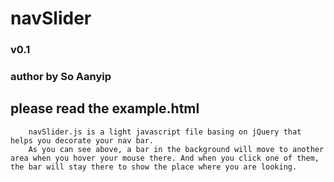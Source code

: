 navSlider
===================================
### v0.1<br />  
### author by So Aanyip<br />

please read the example.html
----------------------------------- 

		navSlider.js is a light javascript file basing on jQuery that helps you decorate your nav bar.
		As you can see above, a bar in the background will move to another area when you hover your mouse there. And when you click one of them, the bar will stay there to show the place where you are looking.


